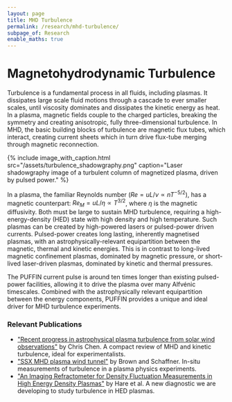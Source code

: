 ```yaml
---
layout: page
title: MHD Turbulence
permalink: /research/mhd-turbulence/
subpage_of: Research
enable_maths: true
---
```


# Magnetohydrodynamic Turbulence

Turbulence is a fundamental process in all fluids, including plasmas. It dissipates large scale fluid motions through a cascade to ever smaller scales, until viscosity dominates and dissipates the kinetic energy as heat. In a plasma, magnetic fields couple to the charged particles, breaking the symmetry and creating anisotropic, fully three-dimensional turbulence. In MHD, the basic building blocks of turbulence are magnetic flux tubes, which interact, creating current sheets which in turn drive flux-tube merging through magnetic reconnection.

{% include image_with_caption.html 
    src="/assets/turbulence_shadowgraphy.png" 
    caption="Laser shadowgraphy image of a turbulent column of magnetized plasma, driven by pulsed power."
%}

In a plasma, the familiar Reynolds number ($Re=uL/\nu\propto n T^{-5/2}$), has a magnetic counterpart: $Re_M=uL/\eta\propto T^{3/2}$, where $\eta$ is the magnetic diffusivity. Both must be large to sustain MHD turbulence, requiring a high-energy-density (HED) state with high density and high temperature. Such plasmas can be created by high-powered lasers or pulsed-power driven currents. Pulsed-power creates long lasting, inherently magnetised plasmas, with an astrophysically-relevant equipartition between the magnetic, thermal and kinetic energies. This is in contrast to long-lived magnetic confinement plasmas, dominated by magnetic pressure, or short-lived laser-driven plasmas, dominated by kinetic and thermal pressures.

The PUFFIN current pulse is around ten times longer than existing pulsed-power facilities, allowing it to drive the plasma over many Alfvénic timescales. Combined with the astrophysically relevant equipartition between the energy components, PUFFIN provides a unique and ideal driver for MHD turbulence experiments.

### Relevant Publications
- ["Recent progress in astrophysical plasma turbulence from solar wind observations"](https://arxiv.org/abs/1611.03386) by Chris Chen. A compact review of MHD and kinetic turbulence, ideal for experimentalists.
- ["SSX MHD plasma wind tunnel"](https://www.cambridge.org/core/product/identifier/S0022377815000227/type/journal_article) by Brown and Schaffner. In-situ measurements of turbulence in a plasma physics experiments.
- ["An Imaging Refractometer for Density Fluctuation Measurements in High Energy Density Plasmas"](https://arxiv.org/abs/2007.04682) by Hare et al. A new diagnostic we are developing to study turbulence in HED plasmas.
